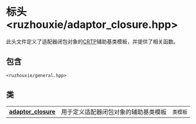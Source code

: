# 标头<ruzhouxie/adaptor_closure.hpp>
此头文件定义了适配器闭包对象的[CRTP](https://zh.cppreference.com/w/cpp/language/crtp)辅助基类模板，并提供了相关函数。
## 包含
`<ruzhouxie/general.hpp>`
## 类
||||
|-|-|-|
| [**adaptor_closure**](adaptor_closure/adaptor_closure.md) | 用于定义适配器闭包对象的辅助基类模板 | `类模板` |